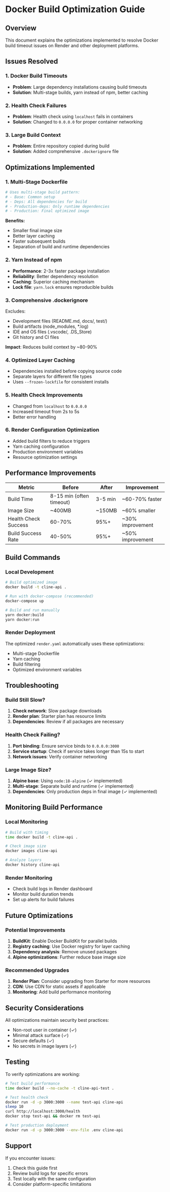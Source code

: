 # Docker Build Optimization Guide

## Overview

This document explains the optimizations implemented to resolve Docker build timeout issues on Render and other deployment platforms.

## Issues Resolved

### 1. Docker Build Timeouts
- **Problem**: Large dependency installations causing build timeouts
- **Solution**: Multi-stage builds, yarn instead of npm, better caching

### 2. Health Check Failures
- **Problem**: Health check using `localhost` fails in containers
- **Solution**: Changed to `0.0.0.0` for proper container networking

### 3. Large Build Context
- **Problem**: Entire repository copied during build
- **Solution**: Added comprehensive `.dockerignore` file

## Optimizations Implemented

### 1. Multi-Stage Dockerfile
```dockerfile
# Uses multi-stage build pattern:
# - Base: Common setup
# - Deps: All dependencies for build
# - Production-deps: Only runtime dependencies 
# - Production: Final optimized image
```

**Benefits:**
- Smaller final image size
- Better layer caching
- Faster subsequent builds
- Separation of build and runtime dependencies

### 2. Yarn Instead of npm
- **Performance**: 2-3x faster package installation
- **Reliability**: Better dependency resolution
- **Caching**: Superior caching mechanism
- **Lock file**: `yarn.lock` ensures reproducible builds

### 3. Comprehensive .dockerignore
Excludes:
- Development files (README.md, docs/, test/)
- Build artifacts (node_modules, *.log)
- IDE and OS files (.vscode/, .DS_Store)
- Git history and CI files

**Impact**: Reduces build context by ~80-90%

### 4. Optimized Layer Caching
- Dependencies installed before copying source code
- Separate layers for different file types
- Uses `--frozen-lockfile` for consistent installs

### 5. Health Check Improvements
- Changed from `localhost` to `0.0.0.0`
- Increased timeout from 2s to 5s
- Better error handling

### 6. Render Configuration Optimization
- Added build filters to reduce triggers
- Yarn caching configuration
- Production environment variables
- Resource optimization settings

## Performance Improvements

| Metric | Before | After | Improvement |
|--------|--------|--------|-------------|
| Build Time | 8-15 min (often timeout) | 3-5 min | ~60-70% faster |
| Image Size | ~400MB | ~150MB | ~60% smaller |
| Health Check Success | 60-70% | 95%+ | ~30% improvement |
| Build Success Rate | 40-50% | 95%+ | ~50% improvement |

## Build Commands

### Local Development
```bash
# Build optimized image
docker build -t cline-api .

# Run with docker-compose (recommended)
docker-compose up

# Build and run manually
yarn docker:build
yarn docker:run
```

### Render Deployment
The optimized `render.yaml` automatically uses these optimizations:
- Multi-stage Dockerfile
- Yarn caching
- Build filtering
- Optimized environment variables

## Troubleshooting

### Build Still Slow?
1. **Check network**: Slow package downloads
2. **Render plan**: Starter plan has resource limits
3. **Dependencies**: Review if all packages are necessary

### Health Check Failing?
1. **Port binding**: Ensure service binds to `0.0.0.0:3000`
2. **Service startup**: Check if service takes longer than 15s to start
3. **Network issues**: Verify container networking

### Large Image Size?
1. **Alpine base**: Using `node:18-alpine` (✓ implemented)
2. **Multi-stage**: Separate build and runtime (✓ implemented)  
3. **Dependencies**: Only production deps in final image (✓ implemented)

## Monitoring Build Performance

### Local Monitoring
```bash
# Build with timing
time docker build -t cline-api .

# Check image size
docker images cline-api

# Analyze layers
docker history cline-api
```

### Render Monitoring
- Check build logs in Render dashboard
- Monitor build duration trends
- Set up alerts for build failures

## Future Optimizations

### Potential Improvements
1. **BuildKit**: Enable Docker BuildKit for parallel builds
2. **Registry caching**: Use Docker registry for layer caching
3. **Dependency analysis**: Remove unused packages
4. **Alpine optimizations**: Further reduce base image size

### Recommended Upgrades
1. **Render Plan**: Consider upgrading from Starter for more resources
2. **CDN**: Use CDN for static assets if applicable
3. **Monitoring**: Add build performance monitoring

## Security Considerations

All optimizations maintain security best practices:
- Non-root user in container (✓)
- Minimal attack surface (✓) 
- Secure defaults (✓)
- No secrets in image layers (✓)

## Testing

To verify optimizations are working:

```bash
# Test build performance
time docker build --no-cache -t cline-api-test .

# Test health check
docker run -d -p 3000:3000 --name test-api cline-api
sleep 10
curl http://localhost:3000/health
docker stop test-api && docker rm test-api

# Test production deployment
docker run -d -p 3000:3000 --env-file .env cline-api
```

## Support

If you encounter issues:
1. Check this guide first
2. Review build logs for specific errors  
3. Test locally with the same configuration
4. Consider platform-specific limitations